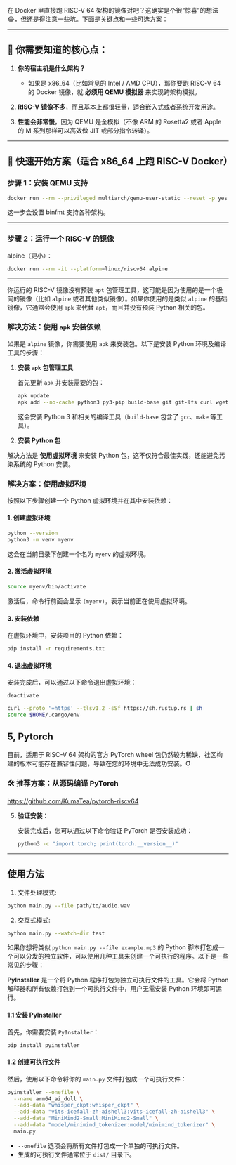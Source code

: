 在 Docker 里直接跑 RISC-V 64 架构的镜像对吧？这确实是个很“惊喜”的想法😂，但还是得注意一些坑。下面是关键点和一些可选方案：

---

## 🧠 你需要知道的核心点：

1. **你的宿主机是什么架构？**
   - 如果是 x86_64（比如常见的 Intel / AMD CPU），那你要跑 RISC-V 64 的 Docker 镜像，就 **必须用 QEMU 模拟器** 来实现跨架构模拟。

2. **RISC-V 镜像不多**，而且基本上都很轻量，适合嵌入式或者系统开发用途。

3. **性能会非常慢**，因为 QEMU 是全模拟（不像 ARM 的 Rosetta2 或者 Apple 的 M 系列那样可以高效做 JIT 或部分指令转译）。

---

## 🚀 快速开始方案（适合 x86_64 上跑 RISC-V Docker）

### 步骤 1：安装 QEMU 支持

```bash
docker run --rm --privileged multiarch/qemu-user-static --reset -p yes
```

这一步会设置 binfmt 支持各种架构。

---

### 步骤 2：运行一个 RISC-V 的镜像

alpine（更小）：

```bash
docker run --rm -it --platform=linux/riscv64 alpine
```

---

你运行的 RISC-V 镜像没有预装 `apt` 包管理工具，这可能是因为使用的是一个极简的镜像（比如 `alpine` 或者其他类似镜像）。如果你使用的是类似 `alpine` 的基础镜像，它通常会使用 `apk` 来代替 `apt`，而且并没有预装 Python 相关的包。

### 解决方法：使用 `apk` 安装依赖

如果是 `alpine` 镜像，你需要使用 `apk` 来安装包。以下是安装 Python 环境及编译工具的步骤：

1. **安装 `apk` 包管理工具**

   首先更新 `apk` 并安装需要的包：

   ```bash
   apk update
   apk add --no-cache python3 py3-pip build-base git git-lfs curl wget pkgconfig ffmpeg-dev
   ```

   这会安装 Python 3 和相关的编译工具（`build-base` 包含了 `gcc`、`make` 等工具）。

2. **安装 Python 包**

解决方法是 **使用虚拟环境** 来安装 Python 包，这不仅符合最佳实践，还能避免污染系统的 Python 安装。

### 解决方案：使用虚拟环境

按照以下步骤创建一个 Python 虚拟环境并在其中安装依赖：

#### 1. 创建虚拟环境

```bash
python --version
python3 -m venv myenv
```

这会在当前目录下创建一个名为 `myenv` 的虚拟环境。

#### 2. 激活虚拟环境

```bash
source myenv/bin/activate
```

激活后，命令行前面会显示 `(myenv)`，表示当前正在使用虚拟环境。

#### 3. 安装依赖

在虚拟环境中，安装项目的 Python 依赖：

```bash
pip install -r requirements.txt
```

#### 4. 退出虚拟环境

安装完成后，可以通过以下命令退出虚拟环境：

```bash
deactivate
```

```bash
curl --proto '=https' --tlsv1.2 -sSf https://sh.rustup.rs | sh
source $HOME/.cargo/env
```


## 5, Pytorch

目前，适用于 RISC-V 64 架构的官方 PyTorch wheel 包仍然较为稀缺，社区构建的版本可能存在兼容性问题，导致在您的环境中无法成功安装。

### 🛠️ 推荐方案：从源码编译 PyTorch
https://github.com/KumaTea/pytorch-riscv64

5. **验证安装**：

   安装完成后，您可以通过以下命令验证 PyTorch 是否安装成功：

   ```bash
   python3 -c "import torch; print(torch.__version__)"
   ```
---


## 使用方法

1. 文件处理模式:
```bash
python main.py --file path/to/audio.wav
```

2. 交互式模式:
```bash
python main.py --watch-dir test
```
如果你想将类似 `python main.py --file example.mp3` 的 Python 脚本打包成一个可以分发的独立软件，可以使用几种工具来创建一个可执行的程序。以下是一些常见的步骤：

**PyInstaller** 是一个将 Python 程序打包为独立可执行文件的工具。它会将 Python 解释器和所有依赖打包到一个可执行文件中，用户无需安装 Python 环境即可运行。

#### 1.1 安装 PyInstaller
首先，你需要安装 `PyInstaller`：
```bash
pip install pyinstaller
```

#### 1.2 创建可执行文件
然后，使用以下命令将你的 `main.py` 文件打包成一个可执行文件：
```bash
pyinstaller --onefile \
  --name arm64_ai_doll \
  --add-data "whisper_ckpt:whisper_ckpt" \
  --add-data "vits-icefall-zh-aishell3:vits-icefall-zh-aishell3" \
  --add-data "MiniMind2-Small:MiniMind2-Small" \
  --add-data "model/minimind_tokenizer:model/minimind_tokenizer" \
  main.py

```
- `--onefile` 选项会将所有文件打包成一个单独的可执行文件。
- 生成的可执行文件通常位于 `dist/` 目录下。